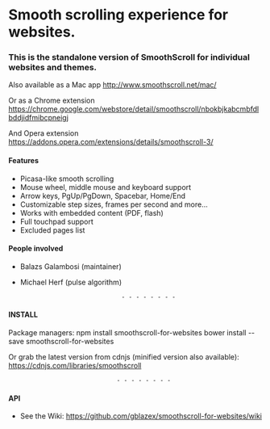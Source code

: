 # Smooth scrolling experience for websites.

### This is the standalone version of SmoothScroll for individual websites and themes.

Also available as a Mac app
  http://www.smoothscroll.net/mac/

Or as a Chrome extension
  https://chrome.google.com/webstore/detail/smoothscroll/nbokbjkabcmbfdlbddjidfmibcpneigj

And Opera extension
  https://addons.opera.com/extensions/details/smoothscroll-3/

 #### Features
- Picasa-like smooth scrolling
- Mouse wheel, middle mouse and keyboard support
- Arrow keys, PgUp/PgDown, Spacebar, Home/End
- Customizable step sizes, frames per second and more...
- Works with embedded content (PDF, flash)
- Full touchpad support
- Excluded pages list

#### People involved
- Balazs Galambosi (maintainer)
- Michael Herf     (pulse algorithm)

                                  - - - - - - - - 

#### INSTALL

Package managers:
  npm install smoothscroll-for-websites
  bower install --save smoothscroll-for-websites

Or grab the latest version from cdnjs (minified version also available): 
  https://cdnjs.com/libraries/smoothscroll

                                  - - - - - - - - 

#### API

* See the Wiki: https://github.com/gblazex/smoothscroll-for-websites/wiki
